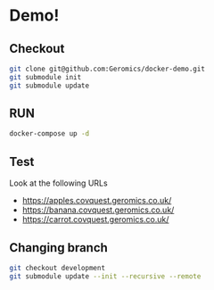 # Demo!

## Checkout
```bash
git clone git@github.com:Geromics/docker-demo.git
git submodule init
git submodule update 
```


## RUN
```bash
docker-compose up -d
```


## Test
Look at the following URLs
* https://apples.covquest.geromics.co.uk/
* https://banana.covquest.geromics.co.uk/
* https://carrot.covquest.geromics.co.uk/


## Changing branch
```bash
git checkout development 
git submodule update --init --recursive --remote
```
